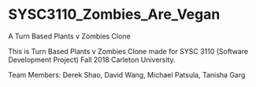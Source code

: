 # SYSC3110_Zombies_Are_Vegan
A Turn Based Plants v Zombies Clone

This is Turn Based Plants v Zombies Clone made for SYSC 3110 (Software Development Project) Fall 2018 Carleton University.

Team Members: Derek Shao, David Wang, Michael Patsula, Tanisha Garg
